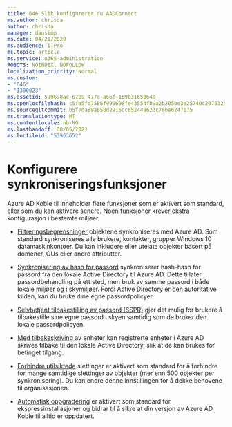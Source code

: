 ```yaml
---
title: 646 Slik konfigurerer du AADConnect
ms.author: chrisda
author: chrisda
manager: dansimp
ms.date: 04/21/2020
ms.audience: ITPro
ms.topic: article
ms.service: o365-administration
ROBOTS: NOINDEX, NOFOLLOW
localization_priority: Normal
ms.custom:
- "646"
- "1300023"
ms.assetid: 599698ac-6709-477a-a66f-169b3165064e
ms.openlocfilehash: c5fa5fd7586f999698fe43554fb9a2b205be3e25740c20763254a38d41297e0c
ms.sourcegitcommit: b5f7da89a650d2915dc652449623c78be6247175
ms.translationtype: MT
ms.contentlocale: nb-NO
ms.lasthandoff: 08/05/2021
ms.locfileid: "53963652"
---
```

# <a name="configure-sync-features"></a>Konfigurere synkroniseringsfunksjoner

Azure AD Koble til inneholder flere funksjoner som er aktivert som standard, eller som du kan aktivere senere. Noen funksjoner krever ekstra konfigurasjon i bestemte miljøer.

- [Filtreringsbegrensninger](https://docs.microsoft.com/azure/active-directory/connect/active-directory-aadconnectsync-configure-filtering) objektene synkroniseres med Azure AD. Som standard synkroniseres alle brukere, kontakter, grupper Windows 10 datamaskinkontoer. Du kan inkludere eller utelate objekter basert på domener, OUs eller andre attributter.

- [Synkronisering av hash for passord](https://docs.microsoft.com/azure/active-directory/connect/active-directory-aadconnectsync-implement-password-hash-synchronization) synkroniserer hash-hash for passord fra den lokale Active Directory til Azure AD. Dette tillater passordbehandling på ett sted, men bruk av samme passord i både lokale miljøer og i skymiljøer. Fordi Active Directory er den autoritative kilden, kan du bruke dine egne passordpolicyer.

- [Selvbetjent tilbakestilling av passord (SSPR)](https://docs.microsoft.com/azure/active-directory/authentication/quickstart-sspr) gjør det mulig for brukere å tilbakestille sine egne passord i skyen samtidig som de bruker den lokale passordpolicyen.

- [Med tilbakeskriving](https://docs.microsoft.com/azure/active-directory/connect/active-directory-aadconnect-feature-device-writeback) av enheter kan registrerte enheter i Azure AD skrives tilbake til den lokale Active Directory, slik at de kan brukes for betinget tilgang.

- [Forhindre utilsiktede](https://docs.microsoft.com/azure/active-directory/connect/active-directory-aadconnectsync-feature-prevent-accidental-deletes) slettinger er aktivert som standard for å forhindre for mange samtidige slettinger av objekter (mer enn 500 objekter per synkronisering). Du kan endre denne innstillingen for å dekke behovene til organisasjonen.

- [Automatisk oppgradering](https://docs.microsoft.com/azure/active-directory/connect/active-directory-aadconnect-feature-automatic-upgrade) er aktivert som standard for ekspressinstallasjoner og bidrar til å sikre at din versjon av Azure AD Koble til alltid er oppdatert.
